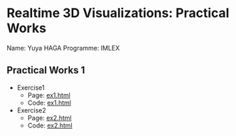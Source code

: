 # Realtime 3D Visualizations: Practical Works

Name: Yuya HAGA
Programme: IMLEX


## Practical Works 1

- Exercise1
  - Page: [ex1.html]('./submit/ex1.html')
  - Code: [ex1.html]('https://github.com/8gaU8/3dvis-practical-works/submit/ex1.html')
- Exercise2
  - Page: [ex2.html]('./submit/ex2.html')
  - Code: [ex2.html]('https://github.com/8gaU8/3dvis-practical-works/submit/ex2.html')

